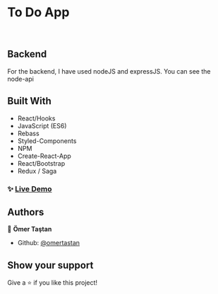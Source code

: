 <h1 align-item="center">To Do App</h1>

<br>

## Backend

For the backend, I have used nodeJS and expressJS. You can see the node-api

## Built With

- React/Hooks
- JavaScript (ES6)
- Rebass
- Styled-Components
- NPM
- Create-React-App
- React/Bootstrap
- Redux / Saga

### ✨ [Live Demo](https://omer-todo.herokuapp.com/)

## Authors

👤 **Ömer Taştan**

- Github: [@omertastan](https://github.com/omertastan)

## Show your support

Give a ⭐️ if you like this project!
